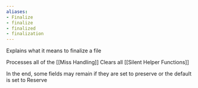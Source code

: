 ```yaml
---
aliases:
- Finalize
- finalize
- finalized
- finalization
---
```


Explains what it means to finalize a file

Processes all of the [[Miss Handling]]
Clears all [[Silent Helper Functions]]

In the end, some fields may remain if they are set to preserve or the default is set to Reserve

